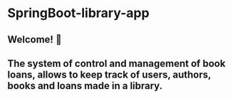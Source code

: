 # SpringBoot-library-app

## Welcome! 👋

## The system of control and management of book loans, allows to keep track of users, authors, books and loans made in a library.
